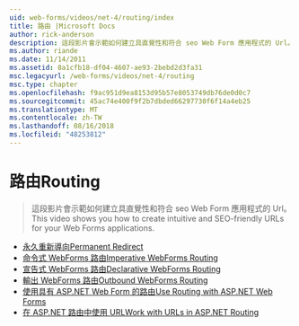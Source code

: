 ```yaml
---
uid: web-forms/videos/net-4/routing/index
title: 路由 |Microsoft Docs
author: rick-anderson
description: 這段影片會示範如何建立具直覺性和符合 seo Web Form 應用程式的 Url。
ms.author: riande
ms.date: 11/14/2011
ms.assetid: 8a1cfb18-df04-4607-ae93-2bebd2d3fa31
msc.legacyurl: /web-forms/videos/net-4/routing
msc.type: chapter
ms.openlocfilehash: f9ac951d9ea8153d95b57e8053749db76de0d0c7
ms.sourcegitcommit: 45ac74e400f9f2b7dbded66297730f6f14a4eb25
ms.translationtype: MT
ms.contentlocale: zh-TW
ms.lasthandoff: 08/16/2018
ms.locfileid: "48253812"
---
```

<a name="routing"></a><span data-ttu-id="d9728-103">路由</span><span class="sxs-lookup"><span data-stu-id="d9728-103">Routing</span></span>
====================
> <span data-ttu-id="d9728-104">這段影片會示範如何建立具直覺性和符合 seo Web Form 應用程式的 Url。</span><span class="sxs-lookup"><span data-stu-id="d9728-104">This video shows you how to create intuitive and SEO-friendly URLs for your Web Forms applications.</span></span>


- [<span data-ttu-id="d9728-105">永久重新導向</span><span class="sxs-lookup"><span data-stu-id="d9728-105">Permanent Redirect</span></span>](aspnet-4-quick-hit-permanent-redirect.md)
- [<span data-ttu-id="d9728-106">命令式 WebForms 路由</span><span class="sxs-lookup"><span data-stu-id="d9728-106">Imperative WebForms Routing</span></span>](aspnet-4-quick-hit-imperative-webforms-routing.md)
- [<span data-ttu-id="d9728-107">宣告式 WebForms 路由</span><span class="sxs-lookup"><span data-stu-id="d9728-107">Declarative WebForms Routing</span></span>](aspnet-4-quick-hit-declarative-webforms-routing.md)
- [<span data-ttu-id="d9728-108">輸出 WebForms 路由</span><span class="sxs-lookup"><span data-stu-id="d9728-108">Outbound WebForms Routing</span></span>](aspnet-4-quick-hit-outbound-webforms-routing.md)
- [<span data-ttu-id="d9728-109">使用具有 ASP.NET Web Form 的路由</span><span class="sxs-lookup"><span data-stu-id="d9728-109">Use Routing with ASP.NET Web Forms</span></span>](how-do-i-use-routing-with-aspnet-web-forms.md)
- [<span data-ttu-id="d9728-110">在 ASP.NET 路由中使用 URL</span><span class="sxs-lookup"><span data-stu-id="d9728-110">Work with URLs in ASP.NET Routing</span></span>](how-do-i-work-with-urls-in-aspnet-routing.md)
